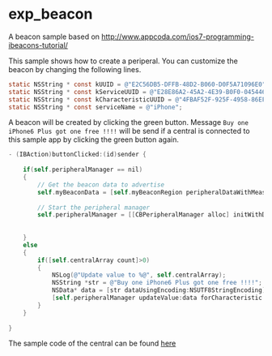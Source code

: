 exp_beacon
==========

A beacon sample based on http://www.appcoda.com/ios7-programming-ibeacons-tutorial/

This sample shows how to create a periperal.
You can customize the beacon by changing the following lines.

````objective-c
static NSString * const kUUID = @"E2C56DB5-DFFB-48D2-B060-D0F5A71096E0";
static NSString * const kServiceUUID = @"E28E86A2-45A2-4E39-B0F0-045446794698";
static NSString * const kCharacteristicUUID = @"4FBAF52F-925F-4958-86EF-68984BEFB5C7";
static NSString * const serviceName = @"iPhone";
````

A beacon will be created by clicking the green button.
Message `Buy one iPhone6 Plus got one free !!!!` will be send if a central is connected to this sample app by clicking the green button again.

````objective-c
- (IBAction)buttonClicked:(id)sender {
    
    if(self.peripheralManager == nil)
    {
        // Get the beacon data to advertise
        self.myBeaconData = [self.myBeaconRegion peripheralDataWithMeasuredPower:nil];
        
        // Start the peripheral manager
        self.peripheralManager = [[CBPeripheralManager alloc] initWithDelegate:self
                                                                         queue:nil
                                                                       options:nil];
    }
    else
    {
        if([self.centralArray count]>0)
        {
            NSLog(@"Update value to %@", self.centralArray);
            NSString *str = @"Buy one iPhone6 Plus got one free !!!!";
            NSData* data = [str dataUsingEncoding:NSUTF8StringEncoding];
            [self.peripheralManager updateValue:data forCharacteristic:self.customCharacteristic onSubscribedCentrals:self.centralArray];
        }
    }
    
}
````

The sample code of the central can be found [here](https://github.com/hsin919/ibeacon-swift-tutorial)
